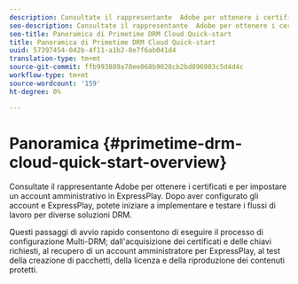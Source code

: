 ```yaml
---
description: Consultate il rappresentante  Adobe per ottenere i certificati e per impostare un account amministrativo in ExpressPlay. Dopo aver configurato gli account  e ExpressPlay, potete iniziare a implementare e testare i flussi di lavoro per diverse soluzioni DRM.
seo-description: Consultate il rappresentante  Adobe per ottenere i certificati e per impostare un account amministrativo in ExpressPlay. Dopo aver configurato gli account  e ExpressPlay, potete iniziare a implementare e testare i flussi di lavoro per diverse soluzioni DRM.
seo-title: Panoramica di Primetime DRM Cloud Quick-start
title: Panoramica di Primetime DRM Cloud Quick-start
uuid: 57397454-042b-4f11-a1b2-8e7f6ab041d4
translation-type: tm+mt
source-git-commit: ffb993889a78ee068b9028cb2bd896003c5d4d4c
workflow-type: tm+mt
source-wordcount: '159'
ht-degree: 0%

---
```



# Panoramica {#primetime-drm-cloud-quick-start-overview}

Consultate il rappresentante  Adobe per ottenere i certificati e per impostare un account amministrativo in ExpressPlay. Dopo aver configurato gli account  e ExpressPlay, potete iniziare a implementare e testare i flussi di lavoro per diverse soluzioni DRM.

Questi passaggi di avvio rapido consentono di eseguire il processo di configurazione Multi-DRM; dall&#39;acquisizione dei certificati e delle chiavi richiesti, al recupero di un account amministratore per ExpressPlay, al test della creazione di pacchetti, della licenza e della riproduzione dei contenuti protetti.
